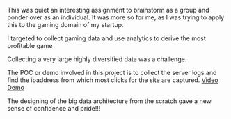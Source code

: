 
This was quiet an interesting assignment to brainstorm as a group and ponder over as an individual. It was more so for me, 
as I was trying to apply this to the gaming domain of my startup. 

I targeted to collect gaming data and use analytics to derive the most profitable game

Collecting a very large highly diversified data was a challenge.

The POC or demo involved in this project is to collect the server logs and find the ipaddress from which most clicks for the site are captured.
[Video Demo](https://drive.google.com/drive/folders/1UIdpwReCedwKoKQt5LvFI_yUBXR1f2LO?usp=sharing "The Demo") 

The designing of the big data architecture from the scratch gave a new sense of confidence and pride!!! 

